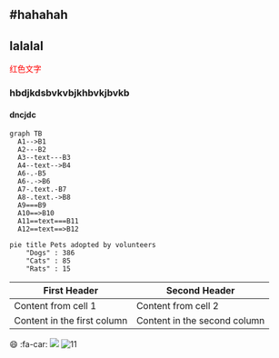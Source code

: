#hahahah
---
## lalalal
<span style="color: red;">红色文字</span>
### hbdjkdsbvkvbjkhbvkjbvkb
#### dncjdc
```mermaid
graph TB
  A1-->B1
  A2---B2
  A3--text---B3
  A4--text-->B4
  A6-.-B5
  A6-.->B6
  A7-.text.-B7
  A8-.text.->B8
  A9===B9
  A10==>B10
  A11==text===B11
  A12==text==>B12
```
```mermaid
pie title Pets adopted by volunteers
    "Dogs" : 386
    "Cats" : 85
    "Rats" : 15
```
First Header | Second Header
------------ | -------------
Content from cell 1 | Content from cell 2
Content in the first column | Content in the second column
:smile:
:fa-car:
<img src="https://wx1.sinaimg.cn/large/0076Nxwnly1g4f7d54jldg306e05wkjh.jpg">
![11]('')